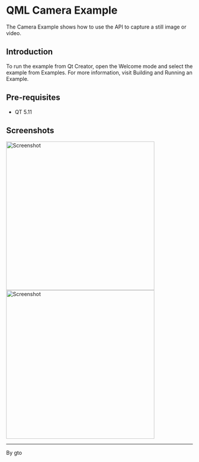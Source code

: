 
QML Camera Example 
===================================

The Camera Example shows how to use the API to capture a still image or video. 

Introduction
------------

To run the example from Qt Creator, open the Welcome mode and select the example from Examples. For more information, visit Building and Running an Example. 

Pre-requisites
--------------

- QT 5.11

Screenshots
-------------

<img src="screenshots/1-main.png" height="400" alt="Screenshot"/> 
<img src="screenshots/2-detail.png" height="400" alt="Screenshot"/> 

-----------
By gto
